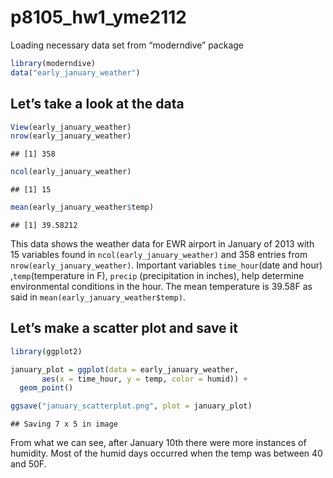 p8105_hw1_yme2112
================

Loading necessary data set from “moderndive” package

``` r
library(moderndive)
data("early_january_weather")
```

## Let’s take a look at the data

``` r
View(early_january_weather)
nrow(early_january_weather)
```

    ## [1] 358

``` r
ncol(early_january_weather)
```

    ## [1] 15

``` r
mean(early_january_weather$temp)
```

    ## [1] 39.58212

This data shows the weather data for EWR airport in January of 2013 with
15 variables found in `ncol(early_january_weather)` and 358 entries from
`nrow(early_january_weather)`. Important variables `time_hour`(date and
hour) ,`temp`(temperature in F), `precip` (precipitation in inches),
help determine environmental conditions in the hour. The mean
temperature is 39.58F as said in `mean(early_january_weather$temp)`.

## Let’s make a scatter plot and save it

``` r
library(ggplot2)

january_plot = ggplot(data = early_january_weather,
       aes(x = time_hour, y = temp, color = humid)) +
  geom_point()

ggsave("january_scatterplot.png", plot = january_plot)
```

    ## Saving 7 x 5 in image

From what we can see, after January 10th there were more instances of
humidity. Most of the humid days occurred when the temp was between 40
and 50F.
